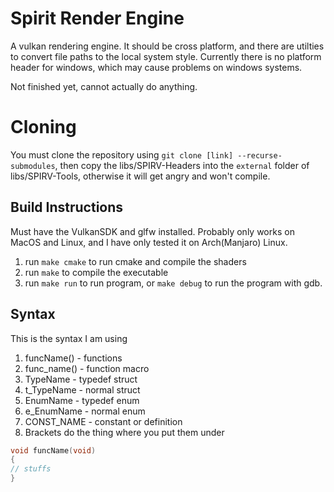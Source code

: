# Spirit Render Engine
A vulkan rendering engine. It should be cross platform, and there are utilties to convert file paths to the local system style. Currently there is no platform header for windows, which may cause problems on windows systems.

Not finished yet, cannot actually do anything.

# Cloning
You must clone the repository using `git clone [link] --recurse-submodules`, then copy the libs/SPIRV-Headers into the `external` folder of libs/SPIRV-Tools, otherwise it will get angry and won't compile.

## Build Instructions
Must have the VulkanSDK and glfw installed. Probably only works on MacOS and Linux, and I have only tested
it on Arch(Manjaro) Linux.
 1. run `make cmake` to run cmake and compile the shaders
 2. run `make` to compile the executable
 2. run `make run` to run program, or `make debug` to run the program with gdb.

## Syntax
This is the syntax I am using
 1. funcName() - functions
 2. func_name() - function macro
 3. TypeName - typedef struct
 4. t_TypeName - normal struct
 5. EnumName - typedef enum
 6. e_EnumName - normal enum
 7. CONST_NAME - constant or definition
 8. Brackets do the thing where you put them under
 ```c
void funcName(void)
{
 // stuffs
}
```
